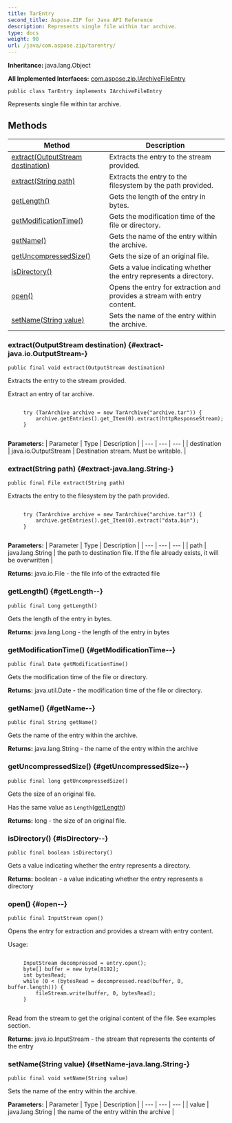 ```yaml
---
title: TarEntry
second_title: Aspose.ZIP for Java API Reference
description: Represents single file within tar archive.
type: docs
weight: 90
url: /java/com.aspose.zip/tarentry/
---
```


**Inheritance:**
java.lang.Object

**All Implemented Interfaces:**
[com.aspose.zip.IArchiveFileEntry](../../com.aspose.zip/iarchivefileentry)
```
public class TarEntry implements IArchiveFileEntry
```

Represents single file within tar archive.
## Methods

| Method | Description |
| --- | --- |
| [extract(OutputStream destination)](#extract-java.io.OutputStream-) | Extracts the entry to the stream provided. |
| [extract(String path)](#extract-java.lang.String-) | Extracts the entry to the filesystem by the path provided. |
| [getLength()](#getLength--) | Gets the length of the entry in bytes. |
| [getModificationTime()](#getModificationTime--) | Gets the modification time of the file or directory. |
| [getName()](#getName--) | Gets the name of the entry within the archive. |
| [getUncompressedSize()](#getUncompressedSize--) | Gets the size of an original file. |
| [isDirectory()](#isDirectory--) | Gets a value indicating whether the entry represents a directory. |
| [open()](#open--) | Opens the entry for extraction and provides a stream with entry content. |
| [setName(String value)](#setName-java.lang.String-) | Sets the name of the entry within the archive. |
### extract(OutputStream destination) {#extract-java.io.OutputStream-}
```
public final void extract(OutputStream destination)
```


Extracts the entry to the stream provided.

Extract an entry of tar archive.

```

     try (TarArchive archive = new TarArchive("archive.tar")) {
         archive.getEntries().get_Item(0).extract(httpResponseStream);
     }
 
```



**Parameters:**
| Parameter | Type | Description |
| --- | --- | --- |
| destination | java.io.OutputStream | Destination stream. Must be writable. |

### extract(String path) {#extract-java.lang.String-}
```
public final File extract(String path)
```


Extracts the entry to the filesystem by the path provided.

```

     try (TarArchive archive = new TarArchive("archive.tar")) {
         archive.getEntries().get_Item(0).extract("data.bin");
     }
 
```



**Parameters:**
| Parameter | Type | Description |
| --- | --- | --- |
| path | java.lang.String | the path to destination file. If the file already exists, it will be overwritten |

**Returns:**
java.io.File - the file info of the extracted file
### getLength() {#getLength--}
```
public final Long getLength()
```


Gets the length of the entry in bytes.

**Returns:**
java.lang.Long - the length of the entry in bytes
### getModificationTime() {#getModificationTime--}
```
public final Date getModificationTime()
```


Gets the modification time of the file or directory.

**Returns:**
java.util.Date - the modification time of the file or directory.
### getName() {#getName--}
```
public final String getName()
```


Gets the name of the entry within the archive.

**Returns:**
java.lang.String - the name of the entry within the archive
### getUncompressedSize() {#getUncompressedSize--}
```
public final long getUncompressedSize()
```


Gets the size of an original file.

Has the same value as `Length`([getLength](../../com.aspose.zip/tarentry\#getLength--))

**Returns:**
long - the size of an original file.
### isDirectory() {#isDirectory--}
```
public final boolean isDirectory()
```


Gets a value indicating whether the entry represents a directory.

**Returns:**
boolean - a value indicating whether the entry represents a directory
### open() {#open--}
```
public final InputStream open()
```


Opens the entry for extraction and provides a stream with entry content.


Usage:

```

     InputStream decompressed = entry.open();
     byte[] buffer = new byte[8192];
     int bytesRead;
     while (0 < (bytesRead = decompressed.read(buffer, 0, buffer.length))) {
         fileStream.write(buffer, 0, bytesRead);
     }
 
```

Read from the stream to get the original content of the file. See examples section.

**Returns:**
java.io.InputStream - the stream that represents the contents of the entry
### setName(String value) {#setName-java.lang.String-}
```
public final void setName(String value)
```


Sets the name of the entry within the archive.

**Parameters:**
| Parameter | Type | Description |
| --- | --- | --- |
| value | java.lang.String | the name of the entry within the archive |

